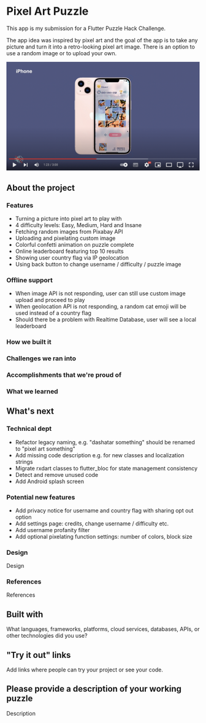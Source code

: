 # Pixel Art Puzzle

This app is my submission for a Flutter Puzzle Hack Challenge.

The app idea was inspired by pixel art and the goal of the app is to take any picture and turn it into a retro-looking pixel art image. There is an option to use a random image or to upload your own.

[![Demo](https://github.com/evanca/pixel_art_puzzle/blob/master/readme/youtube.png)](https://youtu.be/xicvqi5lfv0)

## About the project

### Features
- Turning a picture into pixel art to play with
- 4 difficulty levels: Easy, Medium, Hard and Insane
- Fetching random images from Pixabay API
- Uploading and pixelating custom image
- Colorful confetti animation on puzzle complete
- Online leaderboard featuring top 10 results
- Showing user country flag via IP geolocation
- Using back button to change username / difficulty / puzzle image

### Offline support
- When image API is not responding, user can still use custom image upload and proceed to play
- When geolocation API is not responding, a random cat emoji will be used instead of a country flag
- Should there be a problem with Realtime Database, user will see a local leaderboard

### How we built it

### Challenges we ran into

### Accomplishments that we're proud of

### What we learned

## What's next
### Technical dept
- Refactor legacy naming, e.g. "dashatar something" should be renamed to "pixel art something"
- Add missing code description e.g. for new classes and localization strings
- Migrate rxdart classes to flutter_bloc for state management consistency
- Detect and remove unused code
- Add Android splash screen
### Potential new features
- Add privacy notice for username and country flag with sharing opt out option
- Add settings page: credits, change username / difficulty etc.
- Add username profanity filter
- Add optional pixelating function settings: number of colors, block size

### Design
Design
### References
References
## Built with
What languages, frameworks, platforms, cloud services, databases, APIs, or other technologies did you use?
## "Try it out" links
Add links where people can try your project or see your code.
## Please provide a description of your working puzzle
Description
